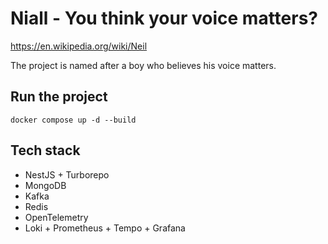 # Niall - You think your voice matters?

https://en.wikipedia.org/wiki/Neil

The project is named after a boy who believes his voice matters.

## Run the project

```shell
docker compose up -d --build
```

## Tech stack

- NestJS + Turborepo
- MongoDB
- Kafka
- Redis
- OpenTelemetry
- Loki + Prometheus + Tempo + Grafana
